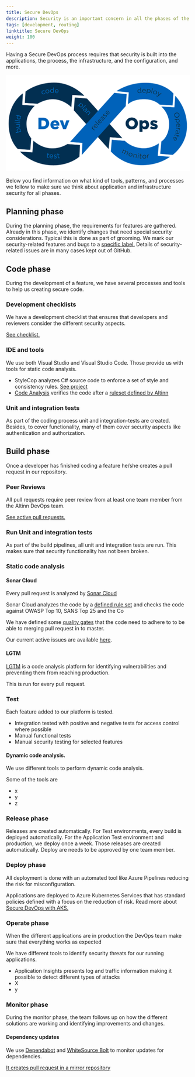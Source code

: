 ```yaml
---
title: Secure DevOps
description: Security is an important concern in all the phases of the DevOps cycle for Altinn 3.
tags: [development, routing]
linktitle: Secure DevOps
weight: 100
---
```


Having a Secure DevOps process requires that security is built into the applications, the process, the infrastructure, and the configuration, and more.

![Secure DevOps phases](devops.png "Secure DevOps phases")

Below you find information on what kind of tools, patterns, and processes we follow to make sure we think about application and infrastructure security for all phases.

## Planning phase

During the planning phase, the requirements for features are gathered.
Already in this phase, we identify changes that need special security considerations. Typical this is done as part of grooming.
We mark our security-related features and bugs to a [specific label.](https://github.com/Altinn/altinn-studio/issues?q=is%3Aopen+is%3Aissue+label%3Akind%2Fsecurity)
Details of security-related issues are in many cases kept out of GitHub.

## Code phase

During the development of a feature, we have several processes and tools to help us creating secure code.

### Development checklists

We have a development checklist that ensures that developers and reviewers consider the different security aspects.

[See checklist.](checklist)

### IDE and tools

We use both Visual Studio and Visual Studio Code. Those provide us with tools for static code analysis.

- StyleCop analyzes C# source code to enforce a set of style and consistency rules. [See project](https://github.com/DotNetAnalyzers/StyleCopAnalyzers)
- [Code Analysis](https://docs.microsoft.com/en-us/visualstudio/code-quality/roslyn-analyzers-overview?view=vs-2019) verifies the code after a [ruleset defined by Altinn](https://github.com/Altinn/altinn-studio/blob/master/Altinn3.ruleset)

### Unit and integration tests

As part of the coding process unit and integration-tests are created. Besides, to cover functionality,
many of them cover security aspects like authentication and authorization.

## Build phase

Once a developer has finished coding a feature he/she creates a pull request in our repository.

### Peer Reviews

All pull requests require peer review from at least one team member from the Altinn DevOps team.

[See active pull requests.](https://github.com/Altinn/altinn-studio/pulls)

### Run Unit and integration tests

As part of the build pipelines, all unit and integration tests are run. This makes sure that security functionality has not been broken.

### Static code analysis

#### Sonar Cloud

Every pull request is analyzed by [Sonar Cloud](https://www.sonarcloud.io/github)

Sonar Cloud analyzes the code by a [defined rule set](https://sonarcloud.io/organizations/altinn/rules) and checks the code against OWASP Top 10, SANS Top 25 and the Co

We have defined some [quality gates](https://sonarcloud.io/organizations/altinn/quality_gates/show/3829) that the code need to adhere to to be able to merging pull request in to master. 

Our current active issues are available [here](https://sonarcloud.io/organizations/altinn/issues?resolved=false).

#### LGTM

[LGTM](https://github.com/marketplace/lgtm) is a code analysis platform for identifying vulnerabilities and preventing them from reaching production.

This is run for every pull request.

### Test

Each feature added to our platform is tested.

- Integration tested with positive and negative tests for access control where possible
- Manual functional tests
- Manual security testing for selected features

#### Dynamic code analysis.

We use different tools to perform dynamic code analysis. 

Some of the tools are

- x
- y
- z

### Release phase

Releases are created automatically. For Test environments, every build is deployed automatically.
For the Application Test environment and production, we deploy once a week. Those releases are created automatically.
Deploy are needs to be approved by one team member.

### Deploy phase

All deployment is done with an automated tool like Azure Pipelines reducing the risk for misconfiguration.

Applications are deployed to Azure Kubernetes Services that has standard policies defined with a focus on the reduction of risk.
Read more about  [Secure DevOps with AKS.](https://docs.microsoft.com/en-us/azure/architecture/solution-ideas/articles/secure-devops-for-kubernetes)

### Operate phase

When the different applications are in production the DevOps team make sure that everything works as expected

We have different tools to identify security threats for our running applications.

- Application Insights presents log and traffic information making it possible to detect different types of attacks
-  X
-  y

### Monitor phase

During the monitor phase, the team follows up on how the different solutions are working and identifying improvements and changes.

#### Dependency updates

We use [Dependabot](https://dependabot.com/) and [WhiteSource Bolt](https://www.whitesourcesoftware.com/free-developer-tools/bolt/) to monitor updates for dependencies.

[It creates pull request in a mirror repository](https://github.com/alt-how/altinn-studio/pulls)